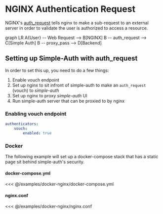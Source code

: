 # NGINX Authentication Request

NGINX's [auth_request](https://docs.nginx.com/nginx/admin-guide/security-controls/configuring-subrequest-authentication/) tells nginx to make a sub-request to an external server in order to validate the user is authorized to access a resource.

<mermaid>
graph LR
A{User} -- Web Request --> B[NGINX]
B -- auth_request --> C[Simple Auth]
B -- proxy_pass --> D[Backend]
</mermaid>

## Setting up Simple-Auth with auth_request

In order to set this up, you need to do a few things:

1. Enable vouch endpoint
1. Set up nginx to sit infront of simple-auth to make an `auth_request` (vouch) to *simple-auth*
1. Set up nginx to proxy *simple-auth* UI
1. Run simple-auth server that can be proxied to by nginx

### Enabling vouch endpoint

```yaml
authenticators:
    vouch:
        enabled: true
```

### Docker

The following example will set up a docker-compose stack that has a static page sit behind simple-auth's security.

#### docker-compose.yml

<<< @/examples/docker-nginx/docker-compose.yml

#### nginx.conf

<<< @/examples/docker-nginx/nginx.conf
